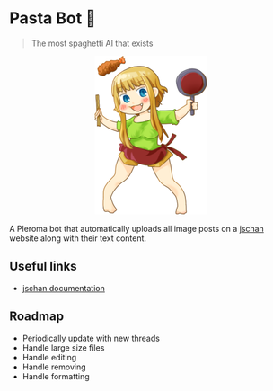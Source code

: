 # Pasta Bot 🍝

> The most spaghetti AI that exists

<p align="center">
    <img src="marta.png">
</p>

A Pleroma bot that automatically uploads all image posts on a [jschan](https://gitgud.io/fatchan/jschan) website along with their text content.

## Useful links 

- [jschan documentation](http://fatchan.gitgud.site/jschan-docs/#introduction) 

## Roadmap

- Periodically update with new threads
- Handle large size files
- Handle editing
- Handle removing
- Handle formatting
